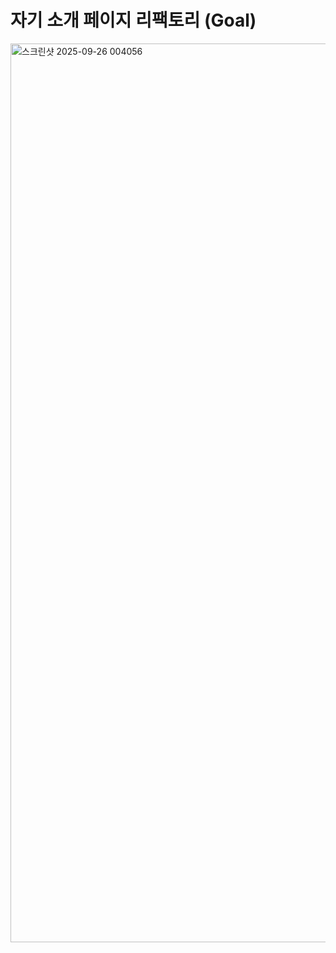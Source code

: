 # 자기 소개 페이지 리팩토리 (Goal)

<img width="2556" height="1438" alt="스크린샷 2025-09-26 004056" src="https://github.com/user-attachments/assets/a2dcf23a-86a4-418f-866e-d57c45e2c0eb" />
